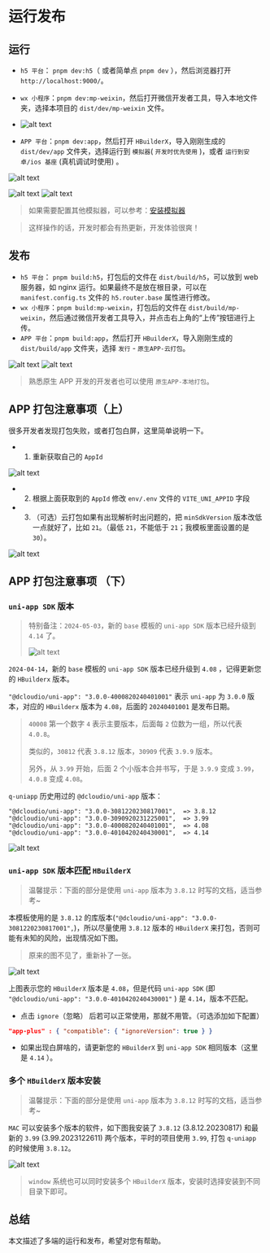 # 运行发布

## 运行

- `h5 平台`： `pnpm dev:h5`（ 或者简单点 `pnpm dev` ），然后浏览器打开 `http://localhost:9000/`。
- `wx 小程序`：`pnpm dev:mp-weixin`，然后打开微信开发者工具，导入本地文件夹，选择本项目的 `dist/dev/mp-weixin` 文件。
- ![alt text](./assets/11-1.png)

- `APP 平台`：`pnpm dev:app`，然后打开 `HBuilderX`，导入刚刚生成的 `dist/dev/app` 文件夹，选择运行到 `模拟器`( `开发时优先使用` )，或者 `运行到安卓/ios 基座` (真机调试时使用) 。

![alt text](./assets/11-2.png)

![alt text](./assets/11-3.png)
![alt text](./assets/11-4.png)

> 如果需要配置其他模拟器，可以参考：[安装模拟器](https://uniapp.dcloud.net.cn/tutorial/run/installSimulator.html)

> 这样操作的话，开发时都会有热更新，开发体验很爽！

## 发布

- `h5 平台`： `pnpm build:h5`，打包后的文件在 `dist/build/h5`，可以放到 web 服务器，如 nginx 运行。如果最终不是放在根目录，可以在 `manifest.config.ts` 文件的 `h5.router.base` 属性进行修改。
- `wx 小程序`：`pnpm build:mp-weixin`，打包后的文件在 `dist/build/mp-weixin`，然后通过微信开发者工具导入，并点击右上角的“上传”按钮进行上传。
- `APP 平台`：`pnpm build:app`，然后打开 `HBuilderX`，导入刚刚生成的 `dist/build/app` 文件夹，选择 `发行` - `原生APP-云打包`。

![alt text](./assets/11-13.png)
![alt text](./assets/11-5.png)

> 熟悉原生 APP 开发的开发者也可以使用 `原生APP-本地打包`。

## APP 打包注意事项（上）

很多开发者发现打包失败，或者打包白屏，这里简单说明一下。

- 1. 重新获取自己的 `AppId`

![alt text](./assets/11-7.png)

- 2. 根据上面获取到的 `AppId` 修改 `env/.env` 文件的 `VITE_UNI_APPID` 字段

- 3. （可选）云打包如果有出现解析时出问题的，把 `minSdkVersion` 版本改低一点就好了，比如 `21`。（最低 `21`，不能低于 `21`；我模板里面设置的是 `30`）。

![alt text](./assets/11-9.png)

## APP 打包注意事项 （下）

### `uni-app SDK` 版本

> 特别备注：`2024-05-03`，新的 `base` 模板的 `uni-app SDK` 版本已经升级到 `4.14` 了。
>
> ![alt text](./assets/11-100.png)

`2024-04-14`，新的 `base` 模板的 `uni-app SDK` 版本已经升级到 `4.08` ，记得更新您的 `HBuilderx` 版本。

`"@dcloudio/uni-app": "3.0.0-4000820240401001"` 表示 `uni-app` 为 `3.0.0` 版本，对应的 `HBuilderx` 版本为 `4.08`，后面的 `20240401001` 是发布日期。

> `40008` 第一个数字 `4` 表示主要版本，后面每 `2` 位数为一组，所以代表 `4.0.8`。
>
> 类似的，`30812` 代表 `3.8.12` 版本，`30909` 代表 `3.9.9` 版本。
>
> 另外，从 `3.99` 开始，后面 2 个小版本合并书写，于是 `3.9.9` 变成 `3.99`，`4.0.8` 变成 `4.08`。

`q-uniapp` 历史用过的 `@dcloudio/uni-app` 版本：

```text
"@dcloudio/uni-app": "3.0.0-3081220230817001",  => 3.8.12
"@dcloudio/uni-app": "3.0.0-3090920231225001",  => 3.99
"@dcloudio/uni-app": "3.0.0-4000820240401001",  => 4.08
"@dcloudio/uni-app": "3.0.0-4010420240430001",  => 4.14
```

![alt text](./assets/11-10.png)

### `uni-app SDK` 版本匹配 `HBuilderX`

> 温馨提示：下面的部分是使用 `uni-app` 版本为 `3.8.12` 时写的文档，适当参考~

本模板使用的是 `3.8.12` 的库版本(`"@dcloudio/uni-app": "3.0.0-3081220230817001",`)，所以尽量使用 `3.8.12` 版本的 `HBuilderX` 来打包，否则可能有未知的风险，出现情况如下图。

> 原来的图不见了，重新补了一张。

![alt text](./assets/11-11.png)

上图表示您的 `HBuilderX` 版本是 `4.08`，但是代码 `uni-app SDK` (即 `"@dcloudio/uni-app": "3.0.0-4010420240430001"` ) 是 `4.14`，版本不匹配。

- 点击 `ignore`（忽略） 后若可以正常使用，那就不用管。（可选添加如下配置）

```json
"app-plus" : { "compatible": { "ignoreVersion": true } }
```

- 如果出现白屏啥的，请更新您的 `HBuilderX` 到 `uni-app SDK` 相同版本（这里是 `4.14` ）。

### 多个 `HBuilderX` 版本安装

> 温馨提示：下面的部分是使用 `uni-app` 版本为 `3.8.12` 时写的文档，适当参考~

`MAC` 可以安装多个版本的软件，如下图我安装了 `3.8.12` (3.8.12.20230817) 和最新的 `3.99` (3.99.2023122611) 两个版本，平时的项目使用 `3.99`, 打包 `q-uniapp` 的时候使用 `3.8.12`。

![alt text](./assets/11-12.png)

> `window` 系统也可以同时安装多个 `HBuilderX` 版本，安装时选择安装到不同目录下即可。

## 总结

本文描述了多端的运行和发布，希望对您有帮助。